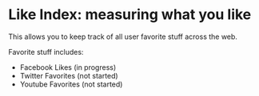 # Like Index: measuring what you like

This allows you to keep track of all user favorite stuff across the web.

Favorite stuff includes:

* Facebook Likes (in progress)
* Twitter Favorites (not started)
* Youtube Favorites (not started)
